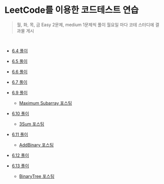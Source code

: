 # LeetCode를 이용한 코드테스트 연습

> 월, 화, 목, 금 Easy 2문제, medium 1문제씩 풀이
> 월요일 마다 코테 스터디에 결과물 게시

<br/>

- [6.4 풀이](https://github.com/in-woong/JS-CodeTest/tree/main/leetcode/6.4)

- [6.5 풀이](https://github.com/in-woong/JS-CodeTest/tree/main/leetcode/6.5)

- [6.6 풀이](https://github.com/in-woong/JS-CodeTest/tree/main/leetcode/6.6)

- [6.7 풀이](https://github.com/in-woong/JS-CodeTest/tree/main/leetcode/6.7)

- [6.9 풀이](https://github.com/in-woong/JS-CodeTest/tree/main/leetcode/6.9)

  - [Maximum Subarray 포스팅](https://velog.io/@inwoong100/leetcode53.-Maximum-Subarray)

- [6.10 풀이](https://github.com/in-woong/JS-CodeTest/tree/main/leetcode/6.10)

  - [3Sum 포스팅](https://velog.io/@inwoong100/leetcode15.3Sum)

- [6.11 풀이](https://github.com/in-woong/JS-CodeTest/tree/main/leetcode/6.11)

  - [AddBinary 포스팅](https://velog.io/@inwoong100/leetcode67.Add-Binary)

- [6.12 풀이](https://github.com/in-woong/JS-CodeTest/tree/main/leetcode/6.12)

- [6.13 풀이](https://github.com/in-woong/JS-CodeTest/tree/main/leetcode/6.13)
  - [BinaryTree 포스팅]()
